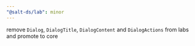 ```yaml
---
"@salt-ds/lab": minor
---
```


remove `Dialog`, `DialogTitle`, `DialogContent` and `DialogActions` from labs and promote to core
